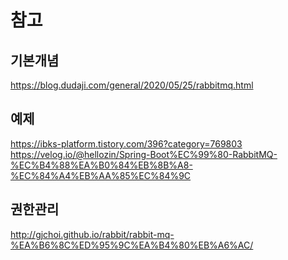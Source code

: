 참고
==============

  ## 기본개념
https://blog.dudaji.com/general/2020/05/25/rabbitmq.html

## 예제
https://ibks-platform.tistory.com/396?category=769803
https://velog.io/@hellozin/Spring-Boot%EC%99%80-RabbitMQ-%EC%B4%88%EA%B0%84%EB%8B%A8-%EC%84%A4%EB%AA%85%EC%84%9C

## 권한관리
http://gjchoi.github.io/rabbit/rabbit-mq-%EA%B6%8C%ED%95%9C%EA%B4%80%EB%A6%AC/

